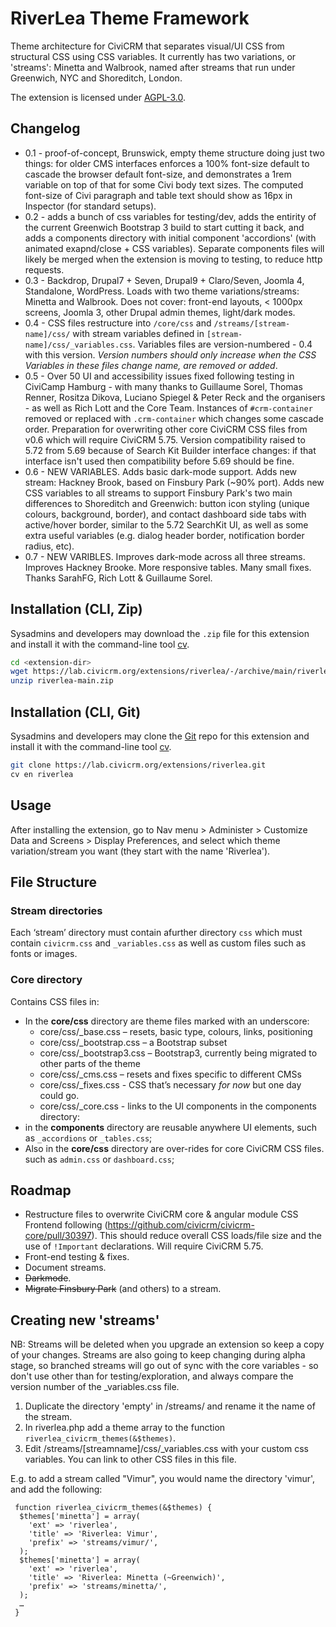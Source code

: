 # RiverLea Theme Framework

Theme architecture for CiviCRM that separates visual/UI CSS from structural CSS using CSS variables. It currently has two variations, or 'streams': Minetta and Walbrook, named after streams that run under Greenwich, NYC and Shoreditch, London.

The extension is licensed under [AGPL-3.0](LICENSE.txt).

## Changelog

- 0.1 - proof-of-concept, Brunswick, empty theme structure doing just two things: for older CMS interfaces enforces a 100% font-size default to cascade the browser default font-size, and demonstrates a 1rem variable on top of that for some Civi body text sizes. The computed font-size of Civi paragraph and table text should show as 16px in Inspector (for standard setups).
- 0.2 - adds a bunch of css variables for testing/dev, adds the entirity of the current Greenwich Bootstrap 3 build to start cutting it back, and adds a components directory with initial component 'accordions' (with animated exapnd/close + CSS variables). Separate components files will likely be merged when the extension is moving to testing, to reduce http requests.
- 0.3 - Backdrop, Drupal7 + Seven, Drupal9 + Claro/Seven, Joomla 4, Standalone, WordPress. Loads with two theme variations/streams: Minetta and Walbrook. Does not cover: front-end layouts, < 1000px screens, Joomla 3, other Drupal admin themes, light/dark modes. 
- 0.4 - CSS files restructure into `/core/css` and `/streams/[stream-name]/css/` with stream variables defined in `[stream-name]/css/_variables.css`. Variables files are version-numbered - 0.4 with this version. *Version numbers should only increase when the CSS Variables in these files change name, are removed or added*.
- 0.5 - Over 50 UI and accessibility issues fixed following testing in CiviCamp Hamburg - with many thanks to Guillaume Sorel, Thomas Renner, Rositza Dikova, Luciano Spiegel & Peter Reck and the organisers - as well as Rich Lott and the Core Team. Instances of `#crm-container` removed or replaced with `.crm-container` which changes some cascade order. Preparation for overwriting other core CiviCRM CSS files from v0.6 which will require CiviCRM 5.75. Version compatibility raised to 5.72 from 5.69 because of Search Kit Builder interface changes: if that interface isn't used then compatibility before 5.69 should be fine.
- 0.6 - NEW VARIABLES. Adds basic dark-mode support. Adds new stream: Hackney Brook, based on Finsbury Park (~90% port). Adds new CSS variables to all streams to support Finsbury Park's two main differences to Shoreditch and Greenwich: button icon styling (unique colours, background, border), and contact dashboard side tabs with active/hover border, similar to the 5.72 SearchKit UI, as well as some extra useful variables (e.g. dialog header border, notification border radius, etc).
- 0.7 - NEW VARIBLES. Improves dark-mode across all three streams. Improves Hackney Brooke. More responsive tables. Many small fixes. Thanks SarahFG, Rich Lott & Guillaume Sorel.

## Installation (CLI, Zip)

Sysadmins and developers may download the `.zip` file for this extension and
install it with the command-line tool [cv](https://github.com/civicrm/cv).

```bash
cd <extension-dir>
wget https://lab.civicrm.org/extensions/riverlea/-/archive/main/riverlea-main.zip
unzip riverlea-main.zip
```

## Installation (CLI, Git)

Sysadmins and developers may clone the [Git](https://en.wikipedia.org/wiki/Git) repo for this extension and
install it with the command-line tool [cv](https://github.com/civicrm/cv).

```bash
git clone https://lab.civicrm.org/extensions/riverlea.git
cv en riverlea
```

## Usage

After installing the extension, go to Nav menu > Administer > Customize Data and Screens > Display Preferences, and select which theme variation/stream you want (they start with the name 'Riverlea').

## File Structure

### Stream directories
Each ‘stream’ directory must contain afurther directory `css` which must contain `civicrm.css` and `_variables.css` as well as custom files such as fonts or images.

### Core directory

Contains CSS files in:
- In the **core/css** directory are theme files marked with an underscore:
  - core/css/_base.css – resets, basic type, colours, links, positioning
  - core/css/_bootstrap.css – a Bootstrap subset
  - core/css/_bootstrap3.css – Bootstrap3, currently being migrated to other parts of the theme
  - core/css/_cms.css – resets and fixes specific to different CMSs
  - core/css/_fixes.css - CSS that’s necessary *for now* but one day could go.
  - core/css/_core.css - links to the UI components in the components directory:
- in the **components** directory are reusable anywhere UI elements, such as `_accordions` or `_tables.css`; 
- Also in the **core/css** directory are over-rides for core CiviCRM CSS files. such as `admin.css` or `dashboard.css`;

## Roadmap

- Restructure files to overwrite CiviCRM core & angular module CSS Frontend following (https://github.com/civicrm/civicrm-core/pull/30397). This should reduce overall CSS loads/file size and the use of `!Important` declarations. Will require CiviCRM 5.75.
- Front-end testing & fixes.
- Document streams.
- ~~Darkmode~~.
- ~~Migrate Finsbury Park~~ (and others) to a stream.

## Creating new 'streams'

NB: Streams will be deleted when you upgrade an extension so keep a copy of your changes. Streams are also going to keep changing during alpha stage, so branched streams will go out of sync with the core variables - so don't use other than for testing/exploration, and always compare the version number of the _variables.css file.

1. Duplicate the directory 'empty' in /streams/ and rename it the name of the stream.
2. In riverlea.php add a theme array to the function `riverlea_civicrm_themes(&$themes)`.
3. Edit /streams/[streamname]/css/_variables.css with your custom css variables. You can link to other CSS files in this file.

E.g. to add a stream called "Vimur", you would name the directory 'vimur', and add the following:

```
 function riverlea_civicrm_themes(&$themes) {
  $themes['minetta'] = array(
    'ext' => 'riverlea',
    'title' => 'Riverlea: Vimur',
    'prefix' => 'streams/vimur/',
  );
  $themes['minetta'] = array(
    'ext' => 'riverlea',
    'title' => 'Riverlea: Minetta (~Greenwich)',
    'prefix' => 'streams/minetta/',
  );
  … 
 }
```
